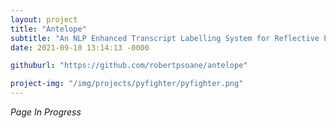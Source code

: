```yaml
---
layout: project
title: "Antelope"
subtitle: "An NLP Enhanced Transcript Labelling System for Reflective Practitioners" # This forms the basis of a description of the project
date: 2021-09-10 13:14:13 -0000

githuburl: "https://github.com/robertpsoane/antelope"

project-img: "/img/projects/pyfighter/pyfighter.png"
---
```


_Page In Progress_
